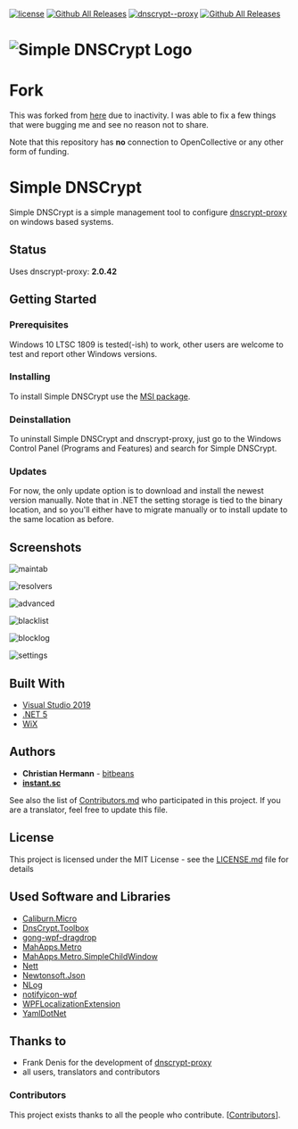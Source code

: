 [![license](https://img.shields.io/github/license/instantsc/SimpleDnsCrypt.svg?style=flat-square)](https://github.com/instantsc/SimpleDnsCrypt/blob/master/LICENSE.md) 
[![Github All Releases](https://img.shields.io/github/release/instantsc/SimpleDnsCrypt.svg?style=flat-square&include_prereleases)](https://github.com/instantsc/SimpleDnsCrypt/releases/latest) 
[![dnscrypt--proxy](https://img.shields.io/badge/dnscrypt--proxy-2.0.42-orange.svg?style=flat-square)](https://github.com/jedisct1/dnscrypt-proxy) 
[![Github All Releases](https://img.shields.io/github/downloads/instantsc/SimpleDnsCrypt/total.svg?style=flat-square)](https://github.com/instantsc/SimpleDnsCrypt/releases/latest) 


# ![Simple DNSCrypt Logo](img/logo_with_text.png)

# Fork
This was forked from [here](https://github.com/bitbeans/SimpleDnsCrypt) due to inactivity. I was able to fix a few things that were bugging me and see no reason not to share.

Note that this repository has **no** connection to OpenCollective or any other form of funding.

# Simple DNSCrypt
Simple DNSCrypt is a simple management tool to configure [dnscrypt-proxy](https://github.com/jedisct1/dnscrypt-proxy) on windows based systems. 

## Status

Uses dnscrypt-proxy: **2.0.42**


## Getting Started


### Prerequisites

Windows 10 LTSC 1809 is tested(-ish) to work, other users are welcome to test and report other Windows versions.

### Installing

To install Simple DNSCrypt use the [MSI package](https://github.com/instantsc/SimpleDnsCrypt/releases/download/0.7.2-beta2/SimpleDNSCrypt.msi).

### Deinstallation

To uninstall Simple DNSCrypt and dnscrypt-proxy, just go to the Windows Control Panel (Programs and Features) and search for Simple DNSCrypt.

### Updates

For now, the only update option is to download and install the newest version manually. Note that in .NET the setting storage is tied to the binary location, and so you'll either have to migrate manually or to install update to the same location as before.

## Screenshots

![maintab](img/preview/mainmenu.png)

![resolvers](img/preview/resolvers.png)

![advanced](img/preview/advancedsettings.png)

![blacklist](img/preview/blacklist.png)

![blocklog](img/preview/blocklog.png)

![settings](img/preview/settings.png)

## Built With

* [Visual Studio 2019](https://www.visualstudio.com/downloads/)
* [.NET 5](https://dotnet.microsoft.com/download/dotnet)
* [WiX](https://wixtoolset.org/)

## Authors

* **Christian Hermann** - [bitbeans](https://github.com/bitbeans)
* [**instant.sc**](https://github.com/instantsc)

See also the list of [Contributors.md](Contributors.md) who participated in this project. 
If you are a translator, feel free to update this file.

## License

This project is licensed under the MIT License - see the [LICENSE.md](LICENSE.md) file for details

## Used Software and Libraries

- [Caliburn.Micro](https://github.com/Caliburn-Micro/Caliburn.Micro)
- [DnsCrypt.Toolbox](https://github.com/bitbeans/DnsCrypt.Toolbox)
- [gong-wpf-dragdrop](https://github.com/punker76/gong-wpf-dragdrop)
- [MahApps.Metro](https://github.com/MahApps/MahApps.Metro)
- [MahApps.Metro.SimpleChildWindow](https://github.com/punker76/MahApps.Metro.SimpleChildWindow)
- [Nett](https://github.com/paiden/Nett)
- [Newtonsoft.Json](https://github.com/JamesNK/Newtonsoft.Json)
- [NLog](https://github.com/nlog/NLog)
- [notifyicon-wpf](https://bitbucket.org/hardcodet/notifyicon-wpf/src)
- [WPFLocalizationExtension](https://github.com/SeriousM/WPFLocalizationExtension)
- [YamlDotNet](https://github.com/aaubry/YamlDotNet)


## Thanks to

* Frank Denis for the development of [dnscrypt-proxy](https://github.com/jedisct1/dnscrypt-proxy)
* all users, translators and contributors

### Contributors

This project exists thanks to all the people who contribute. [[Contributors](Contributors.md)].